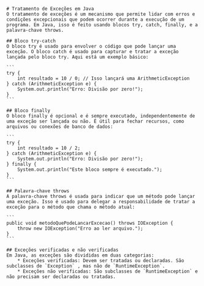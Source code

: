 
    # Tratamento de Exceções em Java
    O tratamento de exceções é um mecanismo que permite lidar com erros e condições excepcionais que podem ocorrer durante a execução de um programa. Em Java, isso é feito usando blocos try, catch, finally, e a palavra-chave throws.

    ## Bloco try-catch
    O bloco try é usado para envolver o código que pode lançar uma exceção. O bloco catch é usado para capturar e tratar a exceção lançada pelo bloco try. Aqui está um exemplo básico:
    
    ```
    try {
        int resultado = 10 / 0; // Isso lançará uma ArithmeticException
    } catch (ArithmeticException e) {
        System.out.println("Erro: Divisão por zero!");
    }
    ``` 

    ## Bloco finally
    O bloco finally é opcional e é sempre executado, independentemente de uma exceção ser lançada ou não. É útil para fechar recursos, como arquivos ou conexões de banco de dados:

    ```
    try {
        int resultado = 10 / 2;
    } catch (ArithmeticException e) {
        System.out.println("Erro: Divisão por zero!");
    } finally {
        System.out.println("Este bloco sempre é executado.");
    }
    ```

    ## Palavra-chave throws
    A palavra-chave throws é usada para indicar que um método pode lançar uma exceção. Isso é usado para delegar a responsabilidade de tratar a exceção para o método que chama o método atual:

    ```
    public void metodoQuePodeLancarExcecao() throws IOException {
        throw new IOException("Erro ao ler arquivo.");
    }
    ```

    ## Exceções verificadas e não verificadas
    Em Java, as exceções são divididas em duas categorias:
        * Exceções verificadas: Devem ser tratadas ou declaradas. São subclasses de `Exception` , mas não de `RuntimeException`.
        * Exceções não verificadas: São subclasses de `RuntimeException` e não precisam ser declaradas ou tratadas.
    
